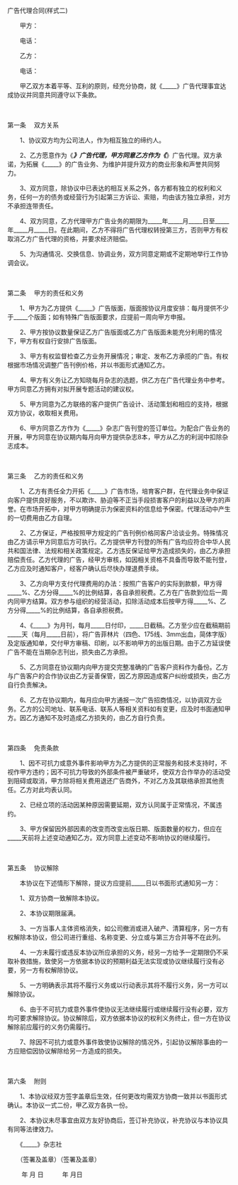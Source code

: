 



广告代理合同(样式二)



 

　　甲方：

　　电话：　　

　　乙方：

　　电话：　　

　　甲乙双方本着平等、互利的原则，经充分协商，就《_____》广告代理事宜达成协议并同意共同遵守以下条款。

　　

第一条
　双方关系

　　1、协议双方均为公司法人，作为相互独立的缔约人。

　　2、乙方愿意作为《_____》广告代理，甲方同意乙方作为《_____》广告代理。双方承诺，为拓展《_____》的广告业务、为维护并提升双方的商业形象和声誉共同努力。

　　3、双方同意，除协议中已表达的相互关系之外，各方都有独立的权利和义务，任何一方的债务或经营行为引起第三方诉讼、索赔，均由该方独立承担，对方不承担连带责任。

　　4、双方同意，乙方代理甲方广告业务的期限为_____年_____月_____日至_____年_____月_____日。在此期间，乙方不得将广告代理权转授第三方，否则甲方有权取消乙方广告代理的资格，并要求经济赔偿。

　　5、为沟通情况、交换信息、协调业务，双方同意定期或不定期地举行工作协调会议。

　　

第二条
　甲方的责任和义务

　　1、甲方为乙方提供《_____》广告版面，版面按协议月度安排：每月提供不少于_____个版面；如有特殊广告版面要求，应提前一周向甲方申报。

　　2、甲方按协议数量保证乙方广告版面或乙方广告版面未能充分利用的情况下，甲方有权自行安排广告版面。

　　3、甲方有权监督检查乙方业务开展情况；审定、发布乙方承揽的广告。有权根据市场情况调整广告刊例价格，并以书面形式通知乙方。

　　4、甲方有义务让乙方知晓每月杂志的选题，供乙方在广告代理业务中参考。甲方同意乙方拥有对拟开展专题活动的建议权。

　　5、甲方同意为乙方联络的客户提供广告设计、活动策划和相应的支持，根据双方协议，收取相关费用。

　　6、甲方同意乙方作为《_____》杂志广告刊登的签订单位。为配合广告业务的开展，甲方同意在协议期内每月向甲方提供杂志8本，甲方从乙方的利润中扣除杂志成本。

　　

第三条
　乙方的责任和义务

　　1、乙方有责任全力开拓《_____》广告市场，培育客户群，在代理业务中保证向客户提供良好服务，不以欺诈、胁迫等不正当手段损害客户的利益以及甲方的声誉。在市场开拓中，对甲方明确提示为保密资料的信息给予保密。代理活动中产生的一切费用由乙方自理。

　　2、乙方保证，严格按照甲方规定的广告刊例价格同客户洽谈业务。特殊情况由乙方请示甲方同意后方可执行。乙方提供甲方刊登的所有广告均应符合中华人民共和国法律、法规和相关政策规定。乙方违反保证给甲方造成损失的，由乙方承担赔偿责任。乙方代理的广告，经甲方审核，如因相关资格不具备而导致不能刊登，乙方应及时通知客户，经客户确认后尽快办理退费手续。

　　3、乙方向甲方支付代理费用的办法：按照广告客户的实际到款额，甲方得_____%、乙方分得_____%的比例结算，各自承担税费。乙方在广告款到位后一周内同甲方结算。双方参与组织的经营活动，扣除活动成本后按甲方得_____%、乙方分得_____%的比例结算，各自承担税费。

　　4、《_____》为月刊，每月_____日付印，_____日截稿。乙方至少应在截稿期前_____天（每月_____日前），将广告菲林片（四色、175线、3mm出血，简体字版）及定版通知单，交付甲方审稿、印刷，以不影响甲方的出版日期。由于乙方延误使广告不能在当期杂志刊出，损失由乙方承担。

　　5、乙方同意在协议期内向甲方提交完整准确的广告客户资料作为备份。乙方与广告客户的合作协议由乙方妥善保管，因乙方原因造成客户纠纷或损失，由乙方自行负责解决。

　　6、乙方在协议期内，每月应向甲方通报一次广告招商情况，以协调双方业务。乙方的公司地址、联系电话、联系人等相关资料如有变更，应及时书面通知甲方。因乙方通知不及时造成乙方损失的，由乙方自行负责。

　　

第四条
　免责条款

　　1、因不可抗力或意外事件影响甲方为乙方提供的正常服务和技术支持时，不视作甲方违约；因不可抗力导致的外部条件被严重破坏，使双方合作举办的活动受到阻碍或取消，甲方除将相关费用退还广告商外，不对乙方及其联络承担其他责任。乙方对此均表认同。

　　2、已经立项的活动因某种原因需要延期，双方认同属于正常情况，不属违约。

　　3、甲方保留因外部因素的改变而改变出版日期、版面数量的权力，但应在_____天前将上述变动通知乙方。双方同意上述变动不影响协议的继续履行。

　　

第五条
　协议解除

　　本协议在下述情形下解除，提议方应提前_____日以书面形式通知另一方：

　　1、双方协商一致解除本协议。

　　2、本协议期限届满。

　　3、一方当事人主体资格消失，如公司撤消或进入破产、清算程序，另一方有权解除本协议，但公司进行重组、名称变更、分立或与第三方合并等不在此列。

　　4、一方未履行或违反本协议所应承担的义务，经另一方给予一定期限仍不采取补救措施，致使另一方依据本协议的预期利益无法实现或协议继续履行没有必要，另一方有权解除协议。

　　5、一方明确表示其将不履行义务或以行动表示其将不履行义务，另一方可以解除协议。

　　6、由于不可抗力或意外事件使协议无法继续履行或继续履行没有必要，双方均可要求解除协议。协议解除后，双方依据本协议的权利义务终止，但一方在协议解除前应履行的义务仍需履行。

　　7、除因不可抗力或意外事件致使协议解除的情况外，引起协议解除事由的一方应赔偿因协议解除给另一方造成的损失。

　　

第六条
　附则

　　1、本协议经双方签字盖章后生效，任何更改均需双方协商一致并以书面形式确认。本协议一式二份，甲乙双方各执一份。

　　2、本协议未尽事宜由双方友好协商后，签订补充协议，补充协议与本协议具有同等法律效力。　　

　　《_____》杂志社

　　（签署及盖章）（签署及盖章）

　　 年 月 日　　　年 月日